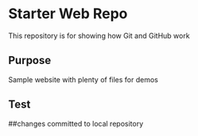 # Starter Web Repo

This repository is for showing how Git and GitHub work

## Purpose

Sample website with plenty of files for demos

## Test

##changes committed to local repository
